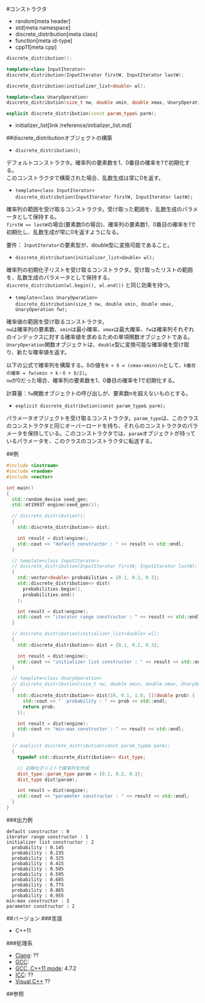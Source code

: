 #コンストラクタ
* random[meta header]
* std[meta namespace]
* discrete_distribution[meta class]
* function[meta id-type]
* cpp11[meta cpp]

```cpp
discrete_distribution();

template<class InputIterator>
discrete_distribution(InputIterator firstW, InputIterator lastW);

discrete_distribution(initializer_list<double> wl);

template<class UnaryOperation>
discrete_distribution(size_t nw, double xmin, double xmax, UnaryOperation fw);

explicit discrete_distribution(const param_type& parm);
```
* initializer_list[link /reference/initializer_list.md]

##discrete_distributionオブジェクトの構築
- `discrete_distribution();`

デフォルトコンストラクタ。確率列の要素数を1、0番目の確率を1で初期化する。  
このコンストラクタで構築された場合、乱数生成は常に0を返す。


- `template<class InputIterator>`<br/>`discrete_distribution(InputIterator firstW, InputIterator lastW);`

確率列の範囲を受け取るコンストラクタ。受け取った範囲を、乱数生成のパラメータとして保持する。  
`firstW == lastW`の場合(要素数0の場合)、確率列の要素数1、0番目の確率を1で初期化し、乱数生成が常に0を返すようになる。  

要件： `InputIterator`の要素型が、double型に変換可能であること。 
  
  
 
- `discrete_distribution(initializer_list<double> wl);`

確率列の初期化子リストを受け取るコンストラクタ。受け取ったリストの範囲を、乱数生成のパラメータとして保持する。  
`discrete_distribution(wl.begin(), wl.end())` と同じ効果を持つ。 
  
  
- `template<class UnaryOperation>`<br/>`discrete_distribution(size_t nw, double xmin, double xmax, UnaryOperation fw);`

確率値の範囲を受け取るコンストラクタ。  
`nw`は確率列の要素数、`xmin`は最小確率、`xmax`は最大確率、`fw`は確率列それぞれのインデックスに対する確率値を求めるための単項関数オブジェクトである。`UnaryOperation`関数オブジェクトは、`double`型に変換可能な確率値を受け取り、新たな確率値を返す。
  
以下の公式で確率列を構築する。δの値を`0 < δ = (xmax−xmin)/n`として、`k番目の確率 = fw(xmin + k・δ + δ/2)`。  
`nw`が0だった場合、確率列の要素数を1、0番目の確率を1で初期化する。

計算量：`fw`関数オブジェクトの呼び出しが、要素数nを超えないものとする。 
  
  
- `explicit discrete_distribution(const param_type& parm);`

パラメータオブジェクトを受け取るコンストラクタ。`param_type`は、このクラスのコンストラクタと同じオーバーロードを持ち、それらのコンストラクタのパラメータを保持している。このコンストラクタでは、`param`オブジェクトが持っているパラメータを、このクラスのコンストラクタに転送する。 

##例
```cpp
#include <iostream>
#include <random>
#include <vector>

int main()
{
  std::random_device seed_gen;
  std::mt19937 engine(seed_gen());

  // discrete_distribution();
  {
    std::discrete_distribution<> dist;

    int result = dist(engine);
    std::cout << "default constructor : " << result << std::endl;
  }

  // template<class InputIterator>
  // discrete_distribution(InputIterator firstW, InputIterator lastW);
  {
    std::vector<double> probabilities = {0.1, 0.2, 0.3};
    std::discrete_distribution<> dist(
      probabilities.begin(),
      probabilities.end()
    );

    int result = dist(engine);
    std::cout << "iterator range constructor : " << result << std::endl;
  }

  // discrete_distribution(initializer_list<double> wl);
  {
    std::discrete_distribution<> dist = {0.1, 0.2, 0.3};

    int result = dist(engine);
    std::cout << "initializer list constructor : " << result << std::endl;
  }

  // template<class UnaryOperation>
  // discrete_distribution(size_t nw, double xmin, double xmax, UnaryOperation fw);
  {
    std::discrete_distribution<> dist(10, 0.1, 1.0, [](double prob) {
      std::cout << "  probability : " << prob << std::endl;
      return prob;
    });

    int result = dist(engine);
    std::cout << "min-max constructor : " << result << std::endl;
  }

  // explicit discrete_distribution(const param_type& parm);
  {
    typedef std::discrete_distribution<> dist_type;

    // 初期化子リストで確率列を作成
    dist_type::param_type param = {0.1, 0.2, 0.3};
    dist_type dist(param);

    int result = dist(engine);
    std::cout << "parameter constructor : " << result << std::endl;
  }
}
```


###出力例
```
default constructor : 0
iterator range constructor : 1
initializer list constructor : 2
  probability : 0.145
  probability : 0.235
  probability : 0.325
  probability : 0.415
  probability : 0.505
  probability : 0.595
  probability : 0.685
  probability : 0.775
  probability : 0.865
  probability : 0.955
min-max constructor : 3
parameter constructor : 2
```

##バージョン
###言語
- C++11

###処理系
- [Clang](/implementation.md#clang): ??
- [GCC](/implementation.md#gcc): 
- [GCC, C++11 mode](/implementation.md#gcc): 4.7.2
- [ICC](/implementation.md#icc): ??
- [Visual C++](/implementation.md#visual_cpp) ??


##参照


